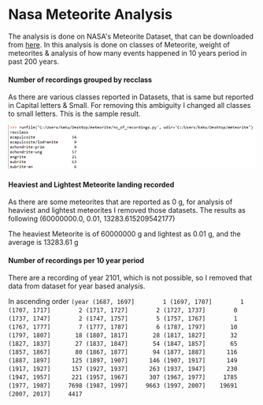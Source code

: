 # Nasa Meteorite Analysis

The analysis is done on NASA's Meteorite Dataset, that can be downloaded from [here](https://data.nasa.gov/view/ak9y-cwf9). In this analysis is done on classes of Meteorite, weight of meteorites & analysis of how many events happened in 10 years period in past 200 years. 

#### Number of recordings grouped by recclass

As there are various classes reported in Datasets, that is same but reported in Capital letters & Small. For removing this ambiguity I changed all classes to small letters. This is the sample result.

![1st img](https://raw.githubusercontent.com/kakush30/nasa-meteorite-analysis/master/img/result_1.png)

#### Heaviest and Lightest Meteorite landing recorded

As there are some meteorites that are reported as 0 g, for analysis of heaviest and lightest meteorites I removed those datasets.
The results as following 
(60000000.0, 0.01, 13283.615209542177)

The heaviest Meteorite is of 60000000 g and lightest as 0.01 g, and the average is 13283.61 g

#### Number of recordings per 10 year period

There are a recording of year 2101, which is not possible, so I removed that data from dataset for year based analysis.

In ascending order
`(year
(1687, 1697]        1
(1697, 1707]        1
(1707, 1717]        2
(1717, 1727]        2
(1727, 1737]        0
(1737, 1747]        2
(1747, 1757]        5
(1757, 1767]        1
(1767, 1777]        7
(1777, 1787]        6
(1787, 1797]       10
(1797, 1807]       18
(1807, 1817]       28
(1817, 1827]       32
(1827, 1837]       27
(1837, 1847]       54
(1847, 1857]       65
(1857, 1867]       80
(1867, 1877]       94
(1877, 1887]      116
(1887, 1897]      125
(1897, 1907]      146
(1907, 1917]      149
(1917, 1927]      157
(1927, 1937]      263
(1937, 1947]      230
(1947, 1957]      221
(1957, 1967]      307
(1967, 1977]     1785
(1977, 1987]     7698
(1987, 1997]     9663
(1997, 2007]    19691
(2007, 2017]     4417
`
